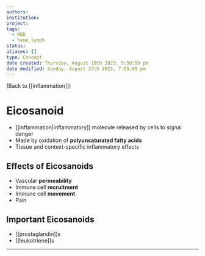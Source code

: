 ```yaml
---
authors: 
institution: 
project: 
tags:
  - MED
  - heme_lymph
status: 
aliases: []
type: Concept
date created: Thursday, August 10th 2023, 5:50:59 pm
date modified: Sunday, August 27th 2023, 7:55:09 pm
---
```


(Back to [[inflammation]])

# Eicosanoid

- [[inflammation|inflammatory]] molecule released by cells to signal danger
- Made by oxidation of **polyunsaturated fatty acids**
- Tissue and context-specific inflammatory effects
## Effects of Eicosanoids
- Vascular **permeability**
- Immune cell **recruitment**
- Immune cell **movement**
- Pain
## Important Eicosanoids
- [[prostaglandin]]s
- [[leukotriene]]s

---
